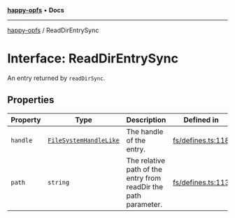 [**happy-opfs**](../README.md) • **Docs**

***

[happy-opfs](../README.md) / ReadDirEntrySync

# Interface: ReadDirEntrySync

An entry returned by `readDirSync`.

## Properties

| Property | Type | Description | Defined in |
| ------ | ------ | ------ | ------ |
| `handle` | [`FileSystemHandleLike`](FileSystemHandleLike.md) | The handle of the entry. | [fs/defines.ts:118](https://github.com/JiangJie/happy-opfs/blob/ff451a853f34b3dedd716c1414a17eb57f239434/src/fs/defines.ts#L118) |
| `path` | `string` | The relative path of the entry from readDir the path parameter. | [fs/defines.ts:113](https://github.com/JiangJie/happy-opfs/blob/ff451a853f34b3dedd716c1414a17eb57f239434/src/fs/defines.ts#L113) |
